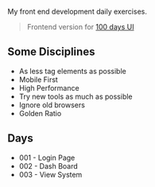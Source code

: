 My front end development daily exercises.
> Frontend version for [100 days UI](http://www.100daysui.com/)

## Some Disciplines

* As less tag elements as possible
* Mobile First
* High Performance
* Try new tools as much as possible
* Ignore old browsers
* Golden Ratio

## Days ##

* 001 - Login Page
* 002 - Dash Board
* 003 - View System
